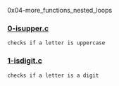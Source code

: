 0x04-more_functions_nested_loops


### [0-isupper.c](./0-isupper.c)
```
checks if a letter is uppercase
```


### [1-isdigit.c](./1-isdigit.c)
```
checks if a letter is a digit
```


